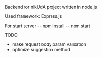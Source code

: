 Backend for nikUdA project written in node.js

Used framework: Express.js

For start server
-- npm install
-- npm start

TODO
- make request body param validation
- optimize suggestion method